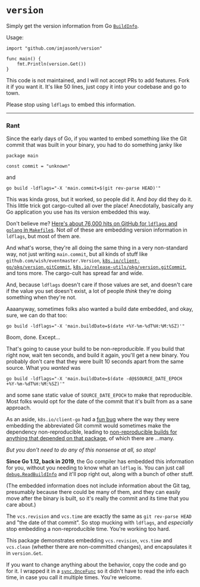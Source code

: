 # `version`

Simply get the version information from Go [`BuildInfo`](https://pkg.go.dev/runtime/debug#BuildInfo).

Usage:

```
import "github.com/imjasonh/version"

func main() {
    fmt.Println(version.Get())
}
```

This code is not maintained, and I will not accept PRs to add features. Fork it if you want it. It's like 50 lines, just copy it into your codebase and go to town.

Please stop using `ldflags` to embed this information.

-----

### Rant

Since the early days of Go, if you wanted to embed something like the Git commit that was built in your binary, you had to do something janky like

```
package main

const commit = "unknown"
```

and

```
go build -ldflags="-X 'main.commit=$(git rev-parse HEAD)'"
```

This was kinda gross, but it worked, so people did it. And _boy_ did they do it. This little trick got cargo-culted all over the place! Anecdotally, basically any Go application you use has its version embedded this way.

Don't believe me? [Here's about 76,000 hits on GitHub for `ldflags` and `golang` in `Makefile`s](https://github.com/search?type=code&q=ldflags+%22golang%22+path%3AMakefile). Not _all_ of these are embedding version information in `ldflags`, but most of them are.

And what's worse, they're all doing the same thing in a very non-standard way, not just writing `main.commit`, but all kinds of stuff like `github.com/wish/eventmaster.Version`, [`k8s.io/client-go/pkg/version.gitCommit`](https://github.com/kubernetes/client-go/blob/kubernetes-1.32.3/pkg/version/base.go#L60), [`k8s.io/release-utils/pkg/version.gitCommit`](https://github.com/kubernetes-sigs/release-utils/blob/v0.11.1/version/version.go#L44), and tons more. The cargo-cult has spread far and wide.

And, because `ldflags` doesn't care if those values are set, and doesn't care if the value you set doesn't exist, a lot of people _think_ they're doing something when they're not.

Aaaanyway, sometimes folks also wanted a build date embedded, and okay, sure, we can do that too:

```
go build -ldflags="-X 'main.buildDate=$(date +%Y-%m-%dT%H:%M:%SZ)'"
```

Boom, done. Except...

That's going to cause your build to be non-reproducible. If you build that right now, wait ten seconds, and build it again, you'll get a new binary. You probably don't care that they were built 10 seconds apart from the same source. What you _wanted_ was

```
go build -ldflags="-X 'main.buildDate=$(date -d@$SOURCE_DATE_EPOCH +%Y-%m-%dT%H:%M:%SZ)'"
```

and some sane static value of `SOURCE_DATE_EPOCH` to make that reproducible. Most folks would opt for the date of the commit that it's built from as a sane approach.

As an aside, `k8s.io/client-go` had a [fun bug](https://github.com/kubernetes/kubernetes/issues/99376) where the way they were embedding the abbreviated Git commit would sometimes make the dependency non-reproducible, leading to [non-reproducible builds for anything that depended on that package](https://github.com/ko-build/ko/issues/315), of which there are ...many.

_But you don't need to do any of this nonsense at all, so stop!_

**Since Go 1.12, back in 2019**, the Go compiler has embedded this information for you, without you needing to know what an `ldflag` is. You can just call [`debug.ReadBuildInfo`](https://pkg.go.dev/runtime/debug#ReadBuildInfo) and it'll pop right out, along with a bunch of other stuff.

(The embedded information does not include information about the Git tag, presumably because there could be many of them, and they can easily move after the binary is built, so it's really the commit and its time that you care about.)

The `vcs.revision` and `vcs.time` are exactly the same as `git rev-parse HEAD` and "the date of that commit". So stop mucking with `ldflags`, and _especially_ stop embedding a non-reproducible time. You're working too hard.

This package demonstrates embedding `vcs.revision`, `vcs.time` and `vcs.clean` (whether there are non-committed changes), and encapsulates it in `version.Get`.

If you want to change anything about the behavior, copy the code and go for it. I wrapped it in a [`sync.OnceFunc`](https://pkg.go.dev/sync#OnceFunc) so it didn't have to read the info each time, in case you call it multiple times. You're welcome.
